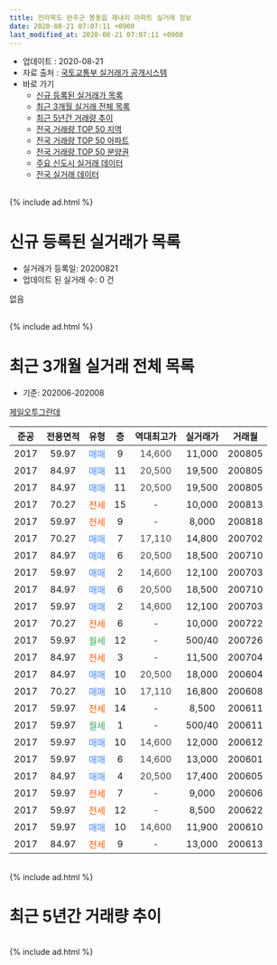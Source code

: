 ```yaml
---
title: 전라북도 완주군 봉동읍 제내리 아파트 실거래 정보
date: 2020-08-21 07:07:11 +0900
last_modified_at: 2020-08-21 07:07:11 +0900
---
```


* 업데이트 : 2020-08-21
* 자료 출처 : [국토교통부 실거래가 공개시스템](http://rt.molit.go.kr)
* 바로 가기
    * [신규 등록된 실거래가 목록](#신규-등록된-실거래가-목록)
    * [최근 3개월 실거래 전체 목록](#최근-3개월-실거래-전체-목록)
    * [최근 5년간 거래량 추이](#최근-5년간-거래량-추이)
    * [전국 거래량 TOP 50 지역](https://inasie.github.io/apt-trade-info/최근-3개월-전국에서-가장-거래가-많이-발생한-지역)
    * [전국 거래량 TOP 50 아파트](https://inasie.github.io/apt-trade-info/최근-3개월-전국에서-가장-거래가-많이-발생한-아파트)
    * [전국 거래량 TOP 50 분양권](https://inasie.github.io/apt-trade-info/최근-3개월-전국에서-가장-거래가-많이-발생한-분양권)
    * [주요 신도시 실거래 데이터](https://inasie.github.io/apt-trade-info/주요-신도시)
    * [전국 실거래 데이터](https://inasie.github.io/apt-trade-info/전국)
<br>
{% include ad.html %}
<br>

# 신규 등록된 실거래가 목록
* 실거래가 등록일: 20200821
* 업데이트 된 실거래 수: 0 건

없음

<br>
{% include ad.html %}
<br>

# 최근 3개월 실거래 전체 목록
* 기준: 202006-202008


[제일오투그란데](https://search.naver.com/search.naver?query=%EC%A0%84%EB%9D%BC%EB%B6%81%EB%8F%84+%EC%99%84%EC%A3%BC%EA%B5%B0+%EB%B4%89%EB%8F%99%EC%9D%8D+%EC%A0%9C%EB%82%B4%EB%A6%AC+%EC%A0%9C%EC%9D%BC%EC%98%A4%ED%88%AC%EA%B7%B8%EB%9E%80%EB%8D%B0)

|준공|전용면적|유형|층|역대최고가|실거래가|거래월|
|:---:|:---:|:---:|:---:|:---:|:---:|:---:|
|2017|59.97|<span style="color:#4285f3">매매</span>|9|<span style="color:#444444">14,600</span>|11,000|200805|
|2017|84.97|<span style="color:#4285f3">매매</span>|11|<span style="color:#444444">20,500</span>|19,500|200805|
|2017|84.97|<span style="color:#4285f3">매매</span>|11|<span style="color:#444444">20,500</span>|19,500|200805|
|2017|70.27|<span style="color:#ff5a00">전세</span>|15|<span style="color:#444444">-</span>|10,000|200813|
|2017|59.97|<span style="color:#ff5a00">전세</span>|9|<span style="color:#444444">-</span>|8,000|200818|
|2017|70.27|<span style="color:#4285f3">매매</span>|7|<span style="color:#444444">17,110</span>|14,800|200702|
|2017|84.97|<span style="color:#4285f3">매매</span>|6|<span style="color:#444444">20,500</span>|18,500|200710|
|2017|59.97|<span style="color:#4285f3">매매</span>|2|<span style="color:#444444">14,600</span>|12,100|200703|
|2017|84.97|<span style="color:#4285f3">매매</span>|6|<span style="color:#444444">20,500</span>|18,500|200710|
|2017|59.97|<span style="color:#4285f3">매매</span>|2|<span style="color:#444444">14,600</span>|12,100|200703|
|2017|70.27|<span style="color:#ff5a00">전세</span>|6|<span style="color:#444444">-</span>|10,000|200722|
|2017|59.97|<span style="color:#34a853">월세</span>|12|<span style="color:#444444">-</span>|500/40|200726|
|2017|84.97|<span style="color:#ff5a00">전세</span>|3|<span style="color:#444444">-</span>|11,500|200704|
|2017|84.97|<span style="color:#4285f3">매매</span>|10|<span style="color:#444444">20,500</span>|18,000|200604|
|2017|70.27|<span style="color:#4285f3">매매</span>|10|<span style="color:#444444">17,110</span>|16,800|200608|
|2017|59.97|<span style="color:#ff5a00">전세</span>|14|<span style="color:#444444">-</span>|8,500|200611|
|2017|59.97|<span style="color:#34a853">월세</span>|1|<span style="color:#444444">-</span>|500/40|200611|
|2017|59.97|<span style="color:#4285f3">매매</span>|10|<span style="color:#444444">14,600</span>|12,000|200612|
|2017|59.97|<span style="color:#4285f3">매매</span>|6|<span style="color:#444444">14,600</span>|13,000|200601|
|2017|84.97|<span style="color:#4285f3">매매</span>|4|<span style="color:#444444">20,500</span>|17,400|200605|
|2017|59.97|<span style="color:#ff5a00">전세</span>|7|<span style="color:#444444">-</span>|9,000|200606|
|2017|59.97|<span style="color:#ff5a00">전세</span>|12|<span style="color:#444444">-</span>|8,500|200622|
|2017|59.97|<span style="color:#4285f3">매매</span>|10|<span style="color:#444444">14,600</span>|11,900|200610|
|2017|84.97|<span style="color:#ff5a00">전세</span>|9|<span style="color:#444444">-</span>|13,000|200613|


<br>
{% include ad.html %}
<br>

# 최근 5년간 거래량 추이


<div style="width:100%;">
    <canvas id="deal_progress" height="200"></canvas>
</div>

<script>
new Chart(document.getElementById("deal_progress"), {
    type: 'line',
    data: {
        labels: ['201508','201509','201510','201511','201512','201601','201602','201603','201604','201605','201606','201607','201608','201609','201610','201611','201612','201701','201702','201703','201704','201705','201706','201707','201708','201709','201710','201711','201712','201801','201802','201803','201804','201805','201806','201807','201808','201809','201810','201811','201812','201901','201902','201903','201904','201905','201906','201907','201908','201909','201910','201911','201912','202001','202002','202003','202004','202005','202006','202007','202008'],
        datasets: [{
            label: '매매',
            pointRadius: 1,
            data: [0, 0, 0, 0, 0, 0, 0, 0, 0, 0, 0, 0, 0, 0, 0, 0, 0, 0, 0, 0, 0, 1, 3, 1, 2, 1, 1, 1, 1, 4, 2, 4, 1, 0, 5, 1, 1, 1, 6, 0, 0, 0, 2, 18, 2, 50, 1, 2, 2, 15, 2, 1, 7, 1, 4, 2, 1, 5, 6, 5, 3],
            borderColor: "rgba(255, 201, 14, 1)",
            backgroundColor: "rgba(255, 201, 14, 0.5)",
            fill: false,
            lineTension: 0
        },{
            label: '전월세',
            pointRadius: 1,
            data: [0, 0, 0, 0, 0, 0, 0, 0, 0, 0, 0, 0, 0, 0, 0, 0, 0, 2, 10, 4, 13, 10, 10, 8, 10, 9, 11, 4, 2, 4, 1, 0, 4, 3, 2, 4, 2, 2, 5, 3, 2, 3, 2, 4, 8, 4, 8, 3, 7, 7, 8, 6, 9, 9, 9, 9, 9, 4, 5, 3, 2],
            borderColor: "rgba(0, 141, 185, 1)",
            backgroundColor: "rgba(0, 141, 185, 0.5)",
            fill: false,
            lineTension: 0
        }
        ]
    },
    options: {
        responsive: true,
        title: {
            display: false
        },
        tooltips: {
            mode: 'index',
            intersect: false
        },
        hover: {
            mode: 'nearest',
            intersect: true
        },
        scales: {
            xAxes: [{
                display: true,
                scaleLabel: {
                    display: true,
                    labelString: '년/월'
                }
            }],
            yAxes: [{
                display: true,
                ticks: {
                    suggestedMin: 0,
                },
                scaleLabel: {
                    display: true,
                    labelString: '실거래 수'
                }
            }]
        }
    }
});

</script>


<br>
{% include ad.html %}
<br>

